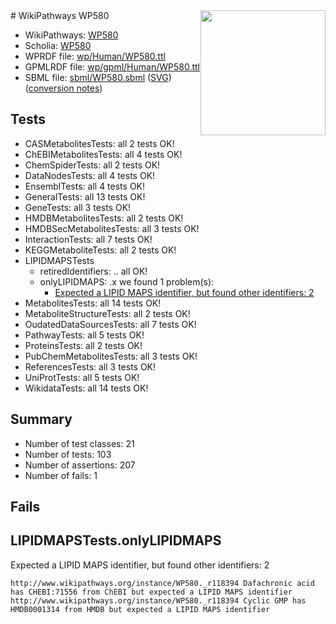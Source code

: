 <img style="float: right; width: 200px" src="../logo.png" />
# WikiPathways WP580

* WikiPathways: [WP580](https://identifiers.org/wikipathways:WP580)
* Scholia: [WP580](https://scholia.toolforge.org/wikipathways/WP580)
* WPRDF file: [wp/Human/WP580.ttl](../wp/Human/WP580.ttl)
* GPMLRDF file: [wp/gpml/Human/WP580.ttl](../wp/gpml/Human/WP580.ttl)
* SBML file: [sbml/WP580.sbml](../sbml/WP580.sbml) ([SVG](../sbml/WP580.svg)) ([conversion notes](../sbml/WP580.txt))

## Tests
* CASMetabolitesTests: all 2 tests OK!
* ChEBIMetabolitesTests: all 4 tests OK!
* ChemSpiderTests: all 2 tests OK!
* DataNodesTests: all 4 tests OK!
* EnsemblTests: all 4 tests OK!
* GeneralTests: all 13 tests OK!
* GeneTests: all 3 tests OK!
* HMDBMetabolitesTests: all 2 tests OK!
* HMDBSecMetabolitesTests: all 3 tests OK!
* InteractionTests: all 7 tests OK!
* KEGGMetaboliteTests: all 2 tests OK!
* LIPIDMAPSTests
    * retiredIdentifiers: .. all OK!
    * onlyLIPIDMAPS: .x we found 1 problem(s):
        * [Expected a LIPID MAPS identifier, but found other identifiers: 2](#48cc60b9)
* MetabolitesTests: all 14 tests OK!
* MetaboliteStructureTests: all 2 tests OK!
* OudatedDataSourcesTests: all 7 tests OK!
* PathwayTests: all 5 tests OK!
* ProteinsTests: all 2 tests OK!
* PubChemMetabolitesTests: all 3 tests OK!
* ReferencesTests: all 3 tests OK!
* UniProtTests: all 5 tests OK!
* WikidataTests: all 14 tests OK!


## Summary

* Number of test classes: 21
* Number of tests: 103
* Number of assertions: 207
* Number of fails: 1

## Fails

<a name="48cc60b9" />

## LIPIDMAPSTests.onlyLIPIDMAPS

Expected a LIPID MAPS identifier, but found other identifiers: 2
```
http://www.wikipathways.org/instance/WP580._r118394 Dafachronic acid has CHEBI:71556 from ChEBI but expected a LIPID MAPS identifier
http://www.wikipathways.org/instance/WP580._r118394 Cyclic GMP has HMDB0001314 from HMDB but expected a LIPID MAPS identifier
```


